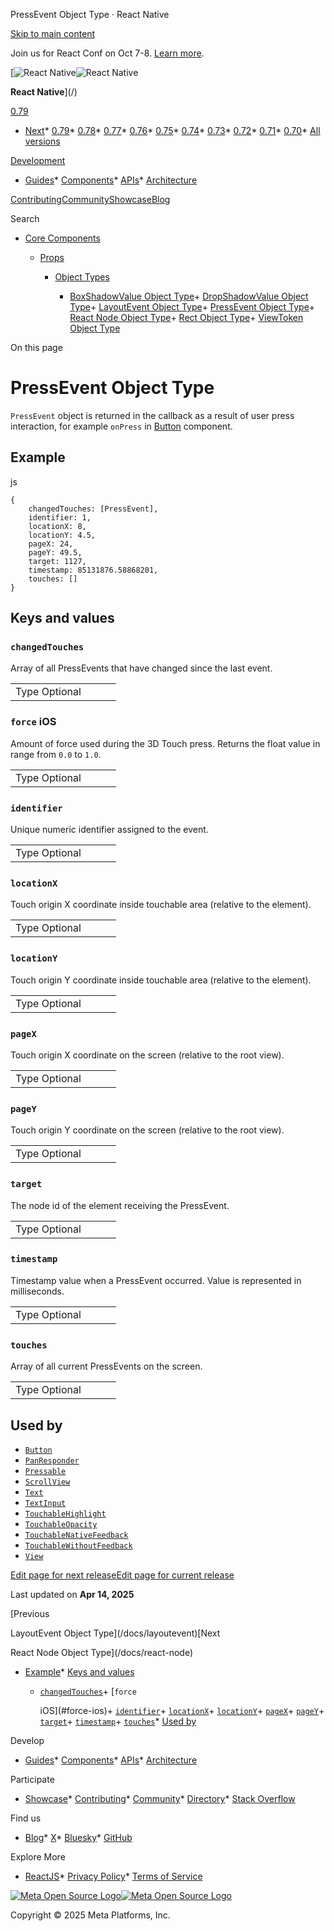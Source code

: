 PressEvent Object Type · React Native

[Skip to main content](#__docusaurus_skipToContent_fallback)

Join us for React Conf on Oct 7-8. [Learn more](https://conf.react.dev).

[![React Native](/img/header_logo.svg)![React Native](/img/header_logo.svg)

**React Native**](/)

[0.79](/docs/pressevent)

* [Next](/docs/next/pressevent)* [0.79](/docs/pressevent)* [0.78](/docs/0.78/pressevent)* [0.77](/docs/0.77/pressevent)* [0.76](/docs/0.76/pressevent)* [0.75](/docs/0.75/pressevent)* [0.74](/docs/0.74/pressevent)* [0.73](/docs/0.73/pressevent)* [0.72](/docs/0.72/pressevent)* [0.71](/docs/0.71/pressevent)* [0.70](/docs/0.70/pressevent)* [All versions](/versions)

[Development](#)

* [Guides](/docs/getting-started)* [Components](/docs/components-and-apis)* [APIs](/docs/accessibilityinfo)* [Architecture](/architecture/overview)

[Contributing](/contributing/overview)[Community](/community/overview)[Showcase](/showcase)[Blog](/blog)

Search

* [Core Components](/docs/components-and-apis)

  * [Props](/docs/image-style-props)

    * [Object Types](/docs/boxshadowvalue)

      + [BoxShadowValue Object Type](/docs/boxshadowvalue)+ [DropShadowValue Object Type](/docs/dropshadowvalue)+ [LayoutEvent Object Type](/docs/layoutevent)+ [PressEvent Object Type](/docs/pressevent)+ [React Node Object Type](/docs/react-node)+ [Rect Object Type](/docs/rect)+ [ViewToken Object Type](/docs/viewtoken)

On this page

PressEvent Object Type
======================

`PressEvent` object is returned in the callback as a result of user press interaction, for example `onPress` in [Button](/docs/button) component.

Example[​](#example "Direct link to Example")
---------------------------------------------

js

```
{  
    changedTouches: [PressEvent],  
    identifier: 1,  
    locationX: 8,  
    locationY: 4.5,  
    pageX: 24,  
    pageY: 49.5,  
    target: 1127,  
    timestamp: 85131876.58868201,  
    touches: []  
}  

```

Keys and values[​](#keys-and-values "Direct link to Keys and values")
---------------------------------------------------------------------

### `changedTouches`[​](#changedtouches "Direct link to changedtouches")

Array of all PressEvents that have changed since the last event.

|  |  |  |  |
| --- | --- | --- | --- |
| Type Optional|  |  | | --- | --- | | array of PressEvents No | | | |

### `force` iOS [​](#force-ios "Direct link to force-ios")

Amount of force used during the 3D Touch press. Returns the float value in range from `0.0` to `1.0`.

|  |  |  |  |
| --- | --- | --- | --- |
| Type Optional|  |  | | --- | --- | | number Yes | | | |

### `identifier`[​](#identifier "Direct link to identifier")

Unique numeric identifier assigned to the event.

|  |  |  |  |
| --- | --- | --- | --- |
| Type Optional|  |  | | --- | --- | | number No | | | |

### `locationX`[​](#locationx "Direct link to locationx")

Touch origin X coordinate inside touchable area (relative to the element).

|  |  |  |  |
| --- | --- | --- | --- |
| Type Optional|  |  | | --- | --- | | number No | | | |

### `locationY`[​](#locationy "Direct link to locationy")

Touch origin Y coordinate inside touchable area (relative to the element).

|  |  |  |  |
| --- | --- | --- | --- |
| Type Optional|  |  | | --- | --- | | number No | | | |

### `pageX`[​](#pagex "Direct link to pagex")

Touch origin X coordinate on the screen (relative to the root view).

|  |  |  |  |
| --- | --- | --- | --- |
| Type Optional|  |  | | --- | --- | | number No | | | |

### `pageY`[​](#pagey "Direct link to pagey")

Touch origin Y coordinate on the screen (relative to the root view).

|  |  |  |  |
| --- | --- | --- | --- |
| Type Optional|  |  | | --- | --- | | number No | | | |

### `target`[​](#target "Direct link to target")

The node id of the element receiving the PressEvent.

|  |  |  |  |
| --- | --- | --- | --- |
| Type Optional|  |  | | --- | --- | | number, `null`, `undefined` No | | | |

### `timestamp`[​](#timestamp "Direct link to timestamp")

Timestamp value when a PressEvent occurred. Value is represented in milliseconds.

|  |  |  |  |
| --- | --- | --- | --- |
| Type Optional|  |  | | --- | --- | | number No | | | |

### `touches`[​](#touches "Direct link to touches")

Array of all current PressEvents on the screen.

|  |  |  |  |
| --- | --- | --- | --- |
| Type Optional|  |  | | --- | --- | | array of PressEvents No | | | |

Used by[​](#used-by "Direct link to Used by")
---------------------------------------------

* [`Button`](/docs/button)
* [`PanResponder`](/docs/panresponder)
* [`Pressable`](/docs/pressable)
* [`ScrollView`](/docs/scrollview)
* [`Text`](/docs/text)
* [`TextInput`](/docs/textinput)
* [`TouchableHighlight`](/docs/touchablenativefeedback)
* [`TouchableOpacity`](/docs/touchablewithoutfeedback)
* [`TouchableNativeFeedback`](/docs/touchablenativefeedback)
* [`TouchableWithoutFeedback`](/docs/touchablewithoutfeedback)
* [`View`](/docs/view)

[Edit page for next release](https://github.com/facebook/react-native-website/edit/main/docs/pressevent.md)[Edit page for current release](https://github.com/facebook/react-native-website/edit/main/website/versioned_docs/version-0.79/pressevent.md)

Last updated on **Apr 14, 2025**

[Previous

LayoutEvent Object Type](/docs/layoutevent)[Next

React Node Object Type](/docs/react-node)

* [Example](#example)* [Keys and values](#keys-and-values)
    + [`changedTouches`](#changedtouches)+ [`force`

        iOS](#force-ios)+ [`identifier`](#identifier)+ [`locationX`](#locationx)+ [`locationY`](#locationy)+ [`pageX`](#pagex)+ [`pageY`](#pagey)+ [`target`](#target)+ [`timestamp`](#timestamp)+ [`touches`](#touches)* [Used by](#used-by)

Develop

* [Guides](/docs/getting-started)* [Components](/docs/components-and-apis)* [APIs](/docs/accessibilityinfo)* [Architecture](/architecture/overview)

Participate

* [Showcase](/showcase)* [Contributing](/contributing/overview)* [Community](/community/overview)* [Directory](https://reactnative.directory/)* [Stack Overflow](https://stackoverflow.com/questions/tagged/react-native)

Find us

* [Blog](/blog)* [X](https://x.com/reactnative)* [Bluesky](https://bsky.app/profile/reactnative.dev)* [GitHub](https://github.com/facebook/react-native)

Explore More

* [ReactJS](https://react.dev/)* [Privacy Policy](https://opensource.fb.com/legal/privacy/)* [Terms of Service](https://opensource.fb.com/legal/terms/)

[![Meta Open Source Logo](/img/oss_logo.svg)![Meta Open Source Logo](/img/oss_logo.svg)](https://opensource.fb.com/)

Copyright © 2025 Meta Platforms, Inc.